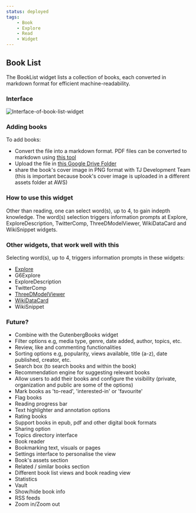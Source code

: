 ```yaml
---
status: deployed
tags:
    - Book
    - Explore
    - Read
    - Widget
---
```



## Book List

The BookList widget lists a collection of books, each converted in markdown format for efficient machine-readability.


### Interface

![Interface-of-book-list-widget](https://gitlab.com/edvanta/gomad/thoughtjumper/tj-dictionary/-/wikis/uploads/25f26797624d324fbd541d214880932f/Interface-of-book-list-widget.png)


### Adding books

To add books:
  - Convert the file into a markdown format. PDF files can be converted to markdown using [this tool](https://pdf2md.morethan.io/)
  - Upload the file in [this Google Drive Folder](https://drive.google.com/drive/folders/15w1Q72DiUj7pskqKD0FYMElMhKUNx_Nn)
  - share the book's cover image in PNG format with TJ Development Team (this is important because book's cover image is uploaded in a different assets folder at AWS)


### How to use this widget

Other than reading, one can select word(s), up to 4, to gain indepth knowledge. The word(s) selection triggers information prompts at Explore, ExploreDescription, TwitterComp, ThreeDModelViewer, WikiDataCard and WikiSnippet widgets.


### Other widgets, that work well with this

Selecting word(s), up to 4, triggers information prompts in these widgets:
- [Explore](https://tj-dictionary.netlify.app/widgets/explore.html#explore)
- G6Explore
- ExploreDescription
- TwitterComp
- [ThreeDModelViewer](https://tj-dictionary.netlify.app/widgets/3d-viewer.html#threedmodelviewer)
- [WikiDataCard](https://tj-dictionary.netlify.app/widgets/wikidata.html)
- WikiSnippet


### Future?

- Combine with the GutenbergBooks widget
- Filter options e.g, media type, genre, date added, author, topics, etc.
- Review, like and commenting functionalities
- Sorting options e.g, popularity, views available, title (a-z), date published, creator, etc.
- Search box (to search books and within the book)
- Recommendation engine for suggesting relevant books
- Allow users to add their books and configure the visibility (private, organization and public are some of the options)
- Mark books as 'to-read', 'interested-in' or 'favourite'
- Flag books
- Reading progress bar
- Text highlighter and annotation options
- Rating books
- Support books in epub, pdf and other digital book formats
- Sharing option
- Topics directory interface
- Book reader
- Bookmarking text, visuals or pages
- Settings interface to personalise the view
- Book's assets section
- Related / similar books section
- Different book list views and book reading view
- Statistics
- Vault
- Show/hide book info
- RSS feeds
- Zoom in/Zoom out
